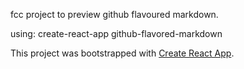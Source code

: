 fcc project to preview github flavoured markdown.

using:
create-react-app
github-flavored-markdown

This project was bootstrapped with [Create React App](https://github.com/facebookincubator/create-react-app).

